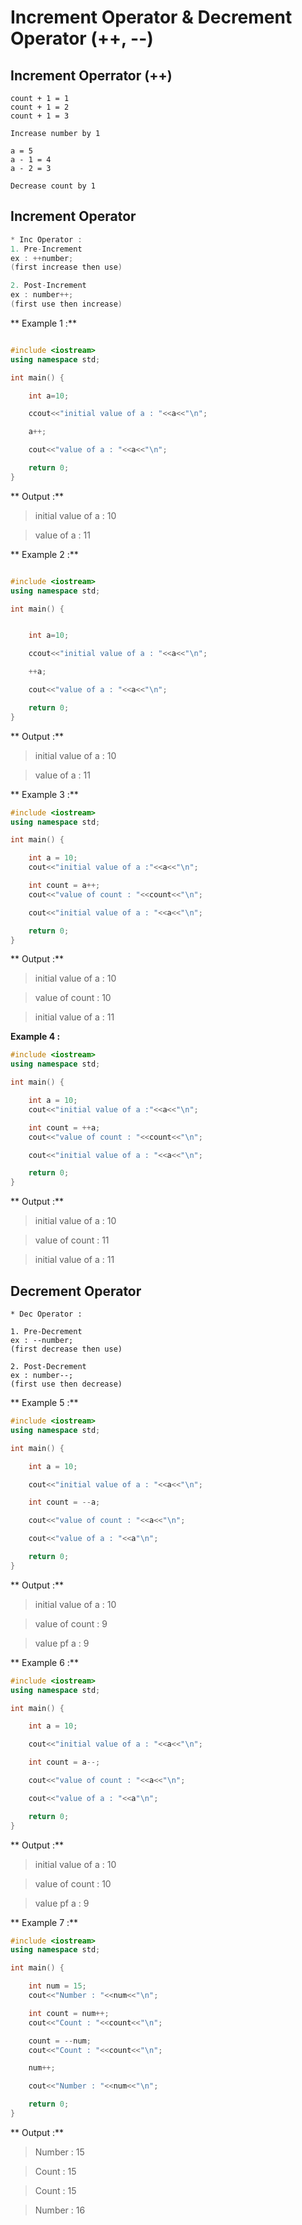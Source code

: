 # Increment Operator & Decrement Operator (++, --)

## Increment Operrator (++)

```
count + 1 = 1
count + 1 = 2
count + 1 = 3

Increase number by 1
```

```
a = 5
a - 1 = 4
a - 2 = 3

Decrease count by 1
```

## Increment Operator

```cpp
* Inc Operator :
1. Pre-Increment
ex : ++number;
(first increase then use)

2. Post-Increment
ex : number++;
(first use then increase)
```

** Example 1 :**

```cpp showLineNumbers="true"

#include <iostream>
using namespace std;

int main() {

    int a=10;

    ccout<<"initial value of a : "<<a<<"\n";

    a++;

    cout<<"value of a : "<<a<<"\n";

    return 0;
}
```

** Output :**

> initial value of a : 10

> value of a : 11

** Example 2 :**

```cpp showLineNumbers="true"

#include <iostream>
using namespace std;

int main() {


    int a=10;

    ccout<<"initial value of a : "<<a<<"\n";

    ++a;

    cout<<"value of a : "<<a<<"\n";

    return 0;
}
```

** Output :**

> initial value of a : 10

> value of a : 11

** Example 3 :**

```cpp showLineNumbers="true"
#include <iostream>
using namespace std;

int main() {

    int a = 10;
    cout<<"initial value of a :"<<a<<"\n";

    int count = a++;
    cout<<"value of count : "<<count<<"\n";

    cout<<"initial value of a : "<<a<<"\n";

    return 0;
}
```

** Output :**

> initial value of a : 10

> value of count : 10

> initial value of a : 11

**Example 4 :**

```cpp showLineNumbers="true"
#include <iostream>
using namespace std;

int main() {

    int a = 10;
    cout<<"initial value of a :"<<a<<"\n";

    int count = ++a;
    cout<<"value of count : "<<count<<"\n";

    cout<<"initial value of a : "<<a<<"\n";

    return 0;
}
```

** Output :**

> initial value of a : 10

> value of count : 11

> initial value of a : 11

## Decrement Operator

```
* Dec Operator :

1. Pre-Decrement
ex : --number;
(first decrease then use)

2. Post-Decrement
ex : number--;
(first use then decrease)
```

** Example 5 :**

```cpp showLineNumbers="true"
#include <iostream>
using namespace std;

int main() {

    int a = 10;

    cout<<"initial value of a : "<<a<<"\n";

    int count = --a;

    cout<<"value of count : "<<a<<"\n";

    cout<<"value of a : "<<a"\n";

    return 0;
}
```

** Output :**

> initial value of a : 10

> value of count : 9

> value pf a : 9

** Example 6 :**

```cpp showLineNumbers="true"
#include <iostream>
using namespace std;

int main() {

    int a = 10;

    cout<<"initial value of a : "<<a<<"\n";

    int count = a--;

    cout<<"value of count : "<<a<<"\n";

    cout<<"value of a : "<<a"\n";

    return 0;
}
```

** Output :**

> initial value of a : 10

> value of count : 10

> value pf a : 9

** Example 7 :**

```cpp showLineNumbers="true"
#include <iostream>
using namespace std;

int main() {

    int num = 15;
    cout<<"Number : "<<num<<"\n";

    int count = num++;
    cout<<"Count : "<<count<<"\n";

    count = --num;
    cout<<"Count : "<<count<<"\n";

    num++;

    cout<<"Number : "<<num<<"\n";

    return 0;
}
```

** Output :**

> Number : 15

> Count : 15

> Count : 15

> Number : 16
